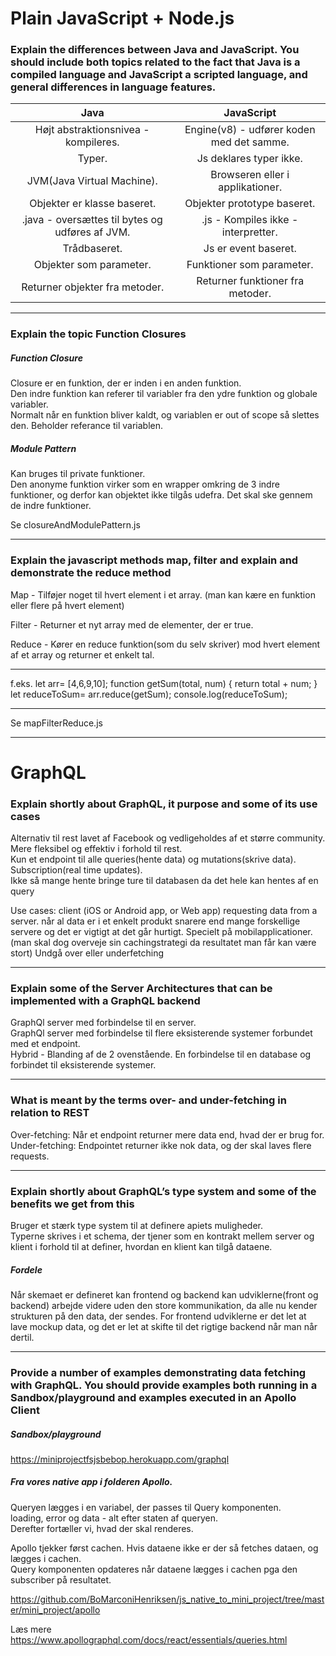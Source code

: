 # Plain JavaScript + Node.js
### Explain the differences between Java and JavaScript. You should include both topics related to the fact that Java is a compiled language and JavaScript a scripted language, and general differences in language features.
| Java | JavaScript |
| :-------------: |:-------------:|
| Højt abstraktionsnivea - kompileres. | Engine(v8) - udfører koden med det samme. |
Typer.  | Js deklares typer ikke.
JVM(Java Virtual Machine).  | Browseren eller i applikationer.
Objekter er klasse baseret.  | Objekter prototype baseret. 
.java - oversættes til bytes og udføres af JVM.  | .js - Kompiles ikke - interpretter.
Trådbaseret.  |  Js er event baseret. 
Objekter som parameter.  | Funktioner som parameter. 
Returner objekter fra metoder.  | Returner funktioner fra metoder.

---
### Explain the topic Function Closures 

##### Function Closure
Closure er en funktion, der er inden i en anden funktion.  
Den indre funktion kan referer til variabler fra den ydre funktion og globale variabler.  
Normalt når en funktion bliver kaldt, og variablen er out of scope så slettes den. Beholder referance til variablen.  

##### Module Pattern
Kan bruges til private funktioner.  
Den anonyme funktion virker som en wrapper omkring de 3 indre funktioner, og derfor kan objektet ikke tilgås udefra. Det skal ske gennem de indre funktioner.  

Se closureAndModulePattern.js  


---
### Explain the javascript methods map, filter and explain and demonstrate the reduce method

Map - Tilføjer noget til hvert element i et array.  (man kan kære en funktion eller flere på hvert element)

Filter - Returner et nyt array med de elementer, der er true.

Reduce - Kører en reduce funktion(som du selv skriver) mod hvert element af et array og returner et enkelt tal. 
***
f.eks. 
let arr= [4,6,9,10];
function getSum(total, num) {
  return total + num;
}
let reduceToSum= arr.reduce(getSum);
console.log(reduceToSum);
***
Se mapFilterReduce.js  

---
# GraphQL 
### Explain shortly about GraphQL, it purpose and some of its use cases
Alternativ til rest lavet af Facebook og vedligeholdes af et større community.  
Mere fleksibel og effektiv i forhold til rest.  
Kun et endpoint til alle queries(hente data) og mutations(skrive data). Subscription(real time updates).  
Ikke så mange hente bringe ture til databasen da det hele kan hentes af en query

Use cases: 
client (iOS or Android app, or Web app) requesting data from a server.
når al data er i et enkelt produkt snarere end mange forskellige servere og det er vigtigt at det går hurtigt. 
Specielt på mobilapplicationer. (man skal dog overveje sin cachingstrategi da resultatet man får kan være stort)
Undgå over eller underfetching 

---
### Explain some of the Server Architectures that can be implemented with a GraphQL backend
GraphQl server med forbindelse til en server.  
GraphQl server med forbindelse til flere eksisterende systemer forbundet med et endpoint.  
Hybrid - Blanding af de 2 ovenstående. En forbindelse til en database og forbindet til eksisterende systemer.  

---
### What is meant by the terms over- and under-fetching in relation to REST
Over-fetching: Når et endpoint returner mere data end, hvad der er brug for.  
Under-fetching: Endpointet returner ikke nok data, og der skal laves flere requests.  

---
### Explain shortly about GraphQL’s type system and some of the benefits we get from this
Bruger et stærk type system til at definere apiets muligheder.   
Typerne skrives i et schema, der tjener som en kontrakt mellem server og klient i forhold til at definer, hvordan en klient kan tilgå dataene.  


##### Fordele 
Når skemaet er defineret kan frontend og backend kan udviklerne(front og backend) arbejde videre uden den store kommunikation, da alle nu kender strukturen på den data, der sendes. 
For frontend udviklerne er det let at lave mockup data, og det er let at skifte til det rigtige backend når man når dertil.  

---
### Provide a number of examples demonstrating data fetching with GraphQL. You should provide examples both running in a Sandbox/playground and examples executed in an Apollo Client

##### Sandbox/playground
https://miniprojectfsjsbebop.herokuapp.com/graphql  

##### Fra vores native app i folderen Apollo.
Queryen lægges i en variabel, der passes til Query komponenten.  
loading, error og data - alt efter staten af queryen.  
Derefter fortæller vi, hvad der skal renderes.  

Apollo tjekker først cachen. Hvis dataene ikke er der så fetches dataen, og lægges i cachen.  
Query komponenten opdateres når dataene lægges i cachen pga den subscriber på resultatet.  

https://github.com/BoMarconiHenriksen/js_native_to_mini_project/tree/master/mini_project/apollo  

Læs mere https://www.apollographql.com/docs/react/essentials/queries.html  

